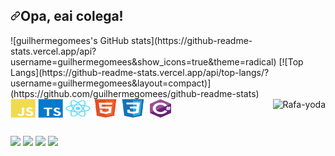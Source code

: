 <article class="markdown-body entry-content container-lg f5" itemprop="text"><h2><a id="user-content-oiii-eu-sou-a-rafaella-ballerini" class="anchor" aria-hidden="true" href="#oiii-eu-sou-a-rafaella-ballerini"><svg class="octicon octicon-link" viewBox="0 0 16 16" version="1.1" width="16" height="16" aria-hidden="true"><path fill-rule="evenodd" d="M7.775 3.275a.75.75 0 001.06 1.06l1.25-1.25a2 2 0 112.83 2.83l-2.5 2.5a2 2 0 01-2.83 0 .75.75 0 00-1.06 1.06 3.5 3.5 0 004.95 0l2.5-2.5a3.5 3.5 0 00-4.95-4.95l-1.25 1.25zm-4.69 9.64a2 2 0 010-2.83l2.5-2.5a2 2 0 012.83 0 .75.75 0 001.06-1.06 3.5 3.5 0 00-4.95 0l-2.5 2.5a3.5 3.5 0 004.95 4.95l1.25-1.25a.75.75 0 00-1.06-1.06l-1.25 1.25a2 2 0 01-2.83 0z"></path></svg></a>Opa, eai colega!</h2>
 
 <div>
 ![guilhermegomees's GitHub stats](https://github-readme-stats.vercel.app/api?username=guilhermegomees&show_icons=true&theme=radical)
 [![Top Langs](https://github-readme-stats.vercel.app/api/top-langs/?username=guilhermegomees&layout=compact)](https://github.com/guilhermegomees/github-readme-stats)
 </div>
 
  <img align="center" alt="Rafa-Js" height="30" width="40" src="https://raw.githubusercontent.com/devicons/devicon/master/icons/javascript/javascript-plain.svg" style="max-width:100%;">
  <img align="center" alt="Rafa-Ts" height="30" width="40" src="https://raw.githubusercontent.com/devicons/devicon/master/icons/typescript/typescript-plain.svg" style="max-width:100%;">
  <img align="center" alt="Rafa-React" height="30" width="40" src="https://raw.githubusercontent.com/devicons/devicon/master/icons/react/react-original.svg" style="max-width:100%;">
  <img align="center" alt="Rafa-HTML" height="30" width="40" src="https://raw.githubusercontent.com/devicons/devicon/master/icons/html5/html5-original.svg" style="max-width:100%;">
  <img align="center" alt="Rafa-CSS" height="30" width="40" src="https://raw.githubusercontent.com/devicons/devicon/master/icons/css3/css3-original.svg" style="max-width:100%;">
  <img align="center" alt="Rafa-Csharp" height="30" width="40" src="https://raw.githubusercontent.com/devicons/devicon/master/icons/csharp/csharp-original.svg" style="max-width:100%;">
  <img align="right" alt="Rafa-yoda" src="https://camo.githubusercontent.com/a1dfbfacf48437772d1a3daad29b2dc64fe0abd152daedf82b11ecb5dbc80d85/68747470733a2f2f63646e2e646973636f72646170702e636f6d2f6174746163686d656e74732f3739353335383931393431373339373234392f3832353433303538393538313638383837322f68692e676966" data-canonical-src="https://cdn.discordapp.com/attachments/795358919417397249/825430589581688872/hi.gif" style="max-width:100%;">
</div>
<h2></h2>
  </a><div><a href="https://github.com/rafaballerini">
  </a><a href="mailto: contatorafaballerini@gmail.com"><img src="https://camo.githubusercontent.com/30397c9df98ac1da26a8cf343965637687573f2f0e80884121290aaab40c1b38/68747470733a2f2f696d672e736869656c64732e696f2f62616467652f2d476d61696c2d2532334541343333353f7374796c653d666f722d7468652d6261646765266c6f676f3d676d61696c266c6f676f436f6c6f723d7768697465" data-canonical-src="https://img.shields.io/badge/-Gmail-%23EA4335?style=for-the-badge&amp;logo=gmail&amp;logoColor=white" style="max-width:100%;"></a>
  <a href="https://www.linkedin.com/in/rafaella-ballerini-45875016a" rel="nofollow"><img src="https://camo.githubusercontent.com/c00f87aeebbec37f3ee0857cc4c20b21fefde8a96caf4744383ebfe44a47fe3f/68747470733a2f2f696d672e736869656c64732e696f2f62616467652f2d4c696e6b6564496e2d2532333030373742353f7374796c653d666f722d7468652d6261646765266c6f676f3d6c696e6b6564696e266c6f676f436f6c6f723d7768697465" data-canonical-src="https://img.shields.io/badge/-LinkedIn-%230077B5?style=for-the-badge&amp;logo=linkedin&amp;logoColor=white" style="max-width:100%;"></a>
  <a href="https://www.youtube.com/channel/UC_-uuuZbY0AAt9CViNzvc-Q" rel="nofollow"><img src="https://camo.githubusercontent.com/33897f8d6f7866d6181528b429b987ed275bd739aad8058734b081d3f7756c66/68747470733a2f2f696d672e736869656c64732e696f2f62616467652f2d596f75747562652d2532333333333f7374796c653d666f722d7468652d6261646765266c6f676f3d796f7574756265266c6f676f436f6c6f723d7768697465" data-canonical-src="https://img.shields.io/badge/-Youtube-%23333?style=for-the-badge&amp;logo=youtube&amp;logoColor=white" style="max-width:100%;"></a>
  <a href="https://instagram.com/rafaballerini" rel="nofollow"><img src="https://camo.githubusercontent.com/acaa286597b43c96dc02b69b90de15a65c52063e31835b763a061cc815f64bac/68747470733a2f2f696d672e736869656c64732e696f2f62616467652f2d496e7374616772616d2d2532334534343035463f7374796c653d666f722d7468652d6261646765266c6f676f3d696e7374616772616d266c6f676f436f6c6f723d7768697465" data-canonical-src="https://img.shields.io/badge/-Instagram-%23E4405F?style=for-the-badge&amp;logo=instagram&amp;logoColor=white" style="max-width:100%;"></a>
</div>
</div></div></article>
